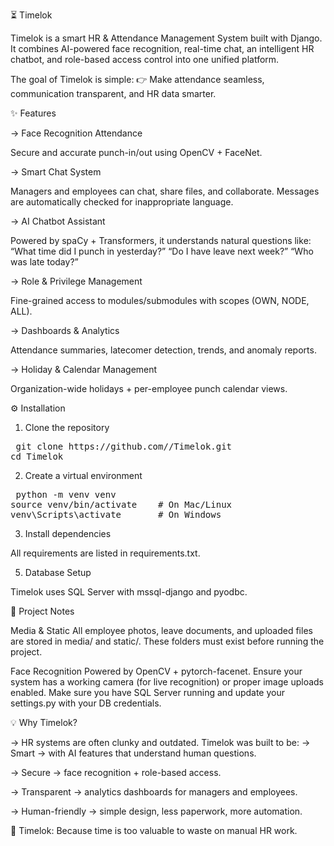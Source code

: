 ⏳ Timelok

Timelok is a smart HR & Attendance Management System built with Django.
It combines AI-powered face recognition, real-time chat, an intelligent HR chatbot, and role-based access control into one unified platform.

The goal of Timelok is simple:
👉 Make attendance seamless, communication transparent, and HR data smarter.

✨ Features

-> Face Recognition Attendance

   Secure and accurate punch-in/out using OpenCV + FaceNet.

-> Smart Chat System
   
   Managers and employees can chat, share files, and collaborate. Messages are automatically checked for inappropriate language.

-> AI Chatbot Assistant

   Powered by spaCy + Transformers, it understands natural questions like:
   “What time did I punch in yesterday?”
   “Do I have leave next week?”
   “Who was late today?”

-> Role & Privilege Management

   Fine-grained access to modules/submodules with scopes (OWN, NODE, ALL).

-> Dashboards & Analytics

   Attendance summaries, latecomer detection, trends, and anomaly reports.

-> Holiday & Calendar Management

   Organization-wide holidays + per-employee punch calendar views.


⚙️ Installation

1. Clone the repository
<pre> git clone https://github.com/<yourusername>/Timelok.git
cd Timelok </pre>

2. Create a virtual environment
<pre> python -m venv venv
source venv/bin/activate    # On Mac/Linux
venv\Scripts\activate       # On Windows </pre>

3. Install dependencies
   
  All requirements are listed in requirements.txt.

5. Database Setup
   
  Timelok uses SQL Server with mssql-django and pyodbc.

📂 Project Notes

Media & Static
All employee photos, leave documents, and uploaded files are stored in media/ and static/.
These folders must exist before running the project.

Face Recognition
Powered by OpenCV + pytorch-facenet.
Ensure your system has a working camera (for live recognition) or proper image uploads enabled.
Make sure you have SQL Server running and update your settings.py with your DB credentials.

💡 Why Timelok?

-> HR systems are often clunky and outdated. Timelok was built to be:
-> Smart → with AI features that understand human questions.

-> Secure → face recognition + role-based access.

-> Transparent → analytics dashboards for managers and employees.

-> Human-friendly → simple design, less paperwork, more automation.

🔑 Timelok: Because time is too valuable to waste on manual HR work.
